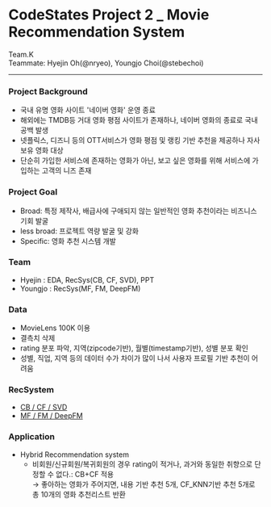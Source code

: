 # CodeStates Project 2 _ Movie Recommendation System
Team.K </br>
Teammate: Hyejin Oh(@nryeo), Youngjo Choi(@stebechoi)

---
### Project Background
- 국내 유명 영화 사이트 '네이버 영화' 운영 종료
- 해외에는 TMDB등 거대 영화 평점 사이트가 존재하나, 네이버 영화의 종료로 국내 공백 발생
- 넷플릭스, 디즈니 등의 OTT서비스가 영화 평점 및 랭킹 기반 추천을 제공하나 자사 보유 영화 대상
- 단순히 가입한 서비스에 존재하는 영화가 아닌, 보고 싶은 영화를 위해 서비스에 가입하는 고객의 니즈 존재

### Project Goal
- Broad: 특정 제작사, 배급사에 구애되지 않는 일반적인 영화 추천이라는 비즈니스 기회 발굴
- less broad: 프로젝트 역량 발굴 및 강화
- Specific: 영화 추천 시스템 개발

### Team
- Hyejin : EDA, RecSys(CB, CF, SVD), PPT
- Youngjo : RecSys(MF, FM, DeepFM)

### Data
- MovieLens 100K 이용
- 결측치 삭제
- rating 분포 파악, 지역(zipcode기반), 월별(timestamp기반), 성별 분포 확인
- 성별, 직업, 지역 등의 데이터 수가 차이가 많이 나서 사용자 프로필 기반 추천이 어려움

### RecSystem
- [CB / CF / SVD](https://github.com/nryeo/CP2/tree/Hwkdir)
- [MF / FM / DeepFM](https://github.com/nryeo/CP2/tree/YJ)

### Application
- Hybrid Recommendation system
  - 비회원/신규회원/복귀회원의 경우 rating이 적거나, 과거와 동일한 취향으로 단정할 수 없다.: CB+CF 적용 </br>
    → 좋아하는 영화가 주어지면, 내용 기반 추천 5개, CF_KNN기반 추천 5개로 총 10개의 영화 추천리스트 반환
    
